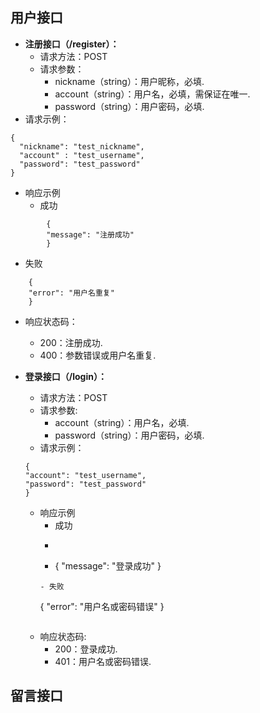 ## 用户接口
- **注册接口（/register）：**
	-  请求方法：POST  
	-  请求参数：
		- nickname（string）：用户昵称，必填.  
		- account（string）：用户名，必填，需保证在唯一.  
		- password（string）：用户密码，必填.
- 请求示例：  
```
{
  "nickname": "test_nickname",
  "account" : "test_username",
  "password": "test_password"
}
```

- 响应示例  
	- 成功
```
		{
		"message": "注册成功"
		}
```
- 失败
```
	{
	"error": "用户名重复"
	}
```

- 响应状态码：
	-  200：注册成功.
	-  400：参数错误或用户名重复. 

- **登录接口（/login）：**
	-  请求方法：POST
	-  请求参数:
		-  account（string）：用户名，必填.
		-  password（string）：用户密码，必填.
	- 请求示例：
	```
	{
  "account": "test_username",
  "password": "test_password"
	}
	```
	- 响应示例
		- 成功
		- ```
		- {
  		"message": "登录成功"
			}
		 ```
		- 失败
		 ```
		{
  		"error": "用户名或密码错误"
		}
		```
	- 响应状态码:
		- 200：登录成功.
		- 401：用户名或密码错误.
## 留言接口

